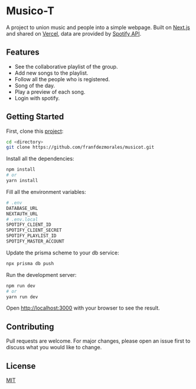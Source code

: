 # Musico-T
A project to union music and people into a simple webpage. Built on [Next.js](https://nextjs.org/) and shared on [Vercel](https://vercel.com), data are provided by [Spotify API](https://developer.spotify.com/).

## Features

 - See the collaborative playlist of the group.
 - Add new songs to the playlist.
 - Follow all the people who is registered.
 - Song of the day.
 - Play a preview of each song.
 - Login with spotify.

## Getting Started
First, clone this [project](https://github.com/franfdezmorales/musicot):
```bash
cd <directory>
git clone https://github.com/franfdezmorales/musicot.git 
```
Install all the dependencies: 
```bash
npm install 
# or
yarn install
```
Fill all the environment variables: 
```bash
# .env
DATABASE_URL
NEXTAUTH_URL
# .env.local
SPOTIFY_CLIENT_ID
SPOTIFY_CLIENT_SECRET
SPOTIFY_PLAYLIST_ID
SPOTIFY_MASTER_ACCOUNT
```
Update the prisma scheme to your db service: 
```bash 
npx prisma db push   
```
Run the development server: 
```bash 
npm run dev
# or 
yarn run dev
```
Open [http://localhost:3000](http://localhost:3000) with your browser to see the result.

## Contributing
Pull requests are welcome. For major changes, please open an issue first to discuss what you would like to change.

## License
[MIT](https://choosealicense.com/licenses/mit/)
